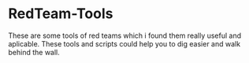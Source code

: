 # RedTeam-Tools
These are some tools of red teams which i found them really useful and aplicable. These tools and scripts could help you to dig easier and walk behind the wall.
